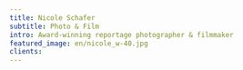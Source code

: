 ```yaml
---
title: Nicole Schafer
subtitle: Photo & Film
intro: Award-winning reportage photographer & filmmaker
featured_image: en/nicole_w-40.jpg
clients:
---
```

